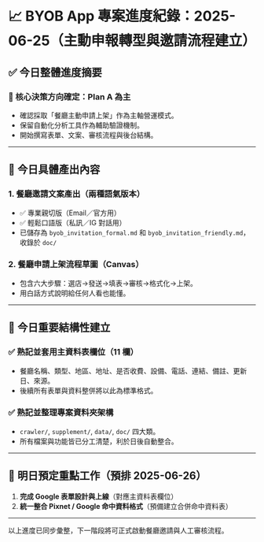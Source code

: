 # 📈 BYOB App 專案進度紀錄：2025-06-25（主動申報轉型與邀請流程建立）

## ✅ 今日整體進度摘要

### 🧩 核心決策方向確定：Plan A 為主

* 確認採取「餐廳主動申請上架」作為主軸營運模式。
* 保留自動化分析工具作為輔助驗證機制。
* 開始撰寫表單、文案、審核流程與後台結構。

---

## 📝 今日具體產出內容

### 1. 餐廳邀請文案產出（兩種語氣版本）

* ✅ 專業親切版（Email／官方用）
* ✅ 輕鬆口語版（私訊／IG 對話用）
* 已儲存為 `byob_invitation_formal.md` 和 `byob_invitation_friendly.md`，收錄於 `doc/`

### 2. 餐廳申請上架流程草圖（Canvas）

* 包含六大步驟：選店→發送→填表→審核→格式化→上架。
* 用白話方式說明給任何人看也能懂。

---

## 🧭 今日重要結構性建立

### ✅ 熟記並套用主資料表欄位（11 欄）

* 餐廳名稱、類型、地區、地址、是否收費、設備、電話、連結、備註、更新日、來源。
* 後續所有表單與資料整併將以此為標準格式。

### ✅ 熟記並整理專案資料夾架構

* `crawler/`, `supplement/`, `data/`, `doc/` 四大類。
* 所有檔案與功能皆已分工清楚，利於日後自動整合。

---

## 🔮 明日預定重點工作（預排 2025-06-26）

1. **完成 Google 表單設計與上線**（對應主資料表欄位）
2. **統一整合 Pixnet / Google 命中資料格式**（預備建立合併命中資料表）

---

以上進度已同步彙整，下一階段將可正式啟動餐廳邀請與人工審核流程。
